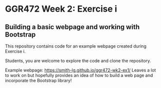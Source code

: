 # GGR472 Week 2: Exercise i
## Building a basic webpage and working with Bootstrap
This repository contains code for an example webpage created during Exercise i.

Students, you are welcome to explore the code and clone the repository.

Example webpage: https://smith-lg.github.io/ggr472-wk2-ex1/
Leaves a lot to work on but hopefully provides an idea of how to build a web page and incorporate the Bootstrap library!